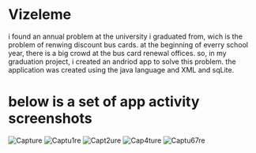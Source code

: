 # Vizeleme
i found an annual problem at the university i graduated from, wich is the problem of renwing discount bus cards. at the beginning of everry school year, there is a big crowd at the bus card renewal offices.
so, in my graduation project, i created an andriod app to solve this problem.
the application was created using the java language and XML and sqLite. 
# below is a set of app activity screenshots
![Capture](https://user-images.githubusercontent.com/70011887/196925246-c77ddda1-be3b-4d6c-b4b2-fff35b4c4baa.PNG)
![Captu1re](https://user-images.githubusercontent.com/70011887/196925396-edde6e64-3906-44b6-9ac3-312c90458f63.PNG)
![Capt2ure](https://user-images.githubusercontent.com/70011887/196925445-a9062e50-b2cb-4c4d-a02b-b20dff2732c8.PNG)
![Cap4ture](https://user-images.githubusercontent.com/70011887/196925460-21f151e8-fb79-43e8-8f05-32840fe1ef3c.PNG)
![Captu67re](https://user-images.githubusercontent.com/70011887/196925740-97c70095-fdd0-4cad-958c-3c54a81d8739.PNG)
